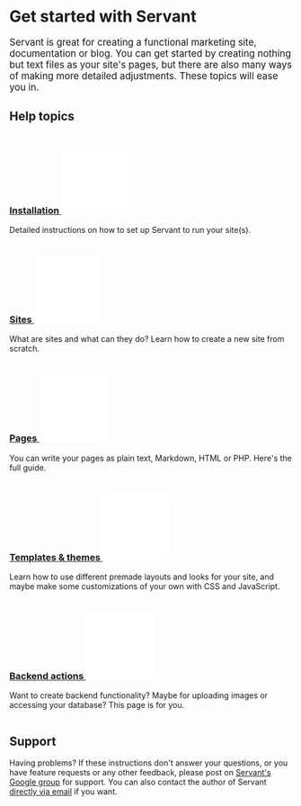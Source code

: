 
# Get started with Servant

<big>Servant is great for creating a functional marketing site, documentation or blog. You can get started by creating nothing but text files as your site's pages, but there are also many ways of making more detailed adjustments. These topics will ease you in.</big>



## Help topics

<div class="column four">
	<h3 class="close"><a href="installation">Installation <img src="more.png" alt="Read more" title="Read more"></a></h3>
	<p class="squeeze-top">Detailed instructions on how to set up Servant to run your site(s).</p>
</div><div class="column four">
	<h3 class="close"><a href="sites">Sites <img src="more.png" alt="Read more" title="Read more"></a></h3>
	<p class="squeeze-top">What are sites and what can they do? Learn how to create a new site from scratch.</p>
</div><div class="column four last">
	<h3 class="close"><a href="pages">Pages <img src="more.png" alt="Read more" title="Read more"></a></h3>
	<p class="squeeze-top">You can write your pages as plain text, Markdown, HTML or PHP. Here's the full guide.</p>
</div>
<div class="clear"></div>



<div class="column four">
	<h3 class="close"><a href="templates-and-themes">Templates &amp; themes <img src="more.png" alt="Read more" title="Read more"></a></h3>
	<p class="squeeze-top">Learn how to use different premade layouts and looks for your site, and maybe make some customizations of your own with CSS and JavaScript.</p>
</div><div class="column four">
	<h3 class="close"><a href="backend-actions">Backend actions <img src="more.png" alt="Read more" title="Read more"></a></h3>
	<p class="squeeze-top">Want to create backend functionality? Maybe for uploading images or accessing your database? This page is for you.</p>
</div>
<div class="clear"></div>



## Support

Having problems? If these instructions don't answer your questions, or you have feature requests or any other feedback, please post on <a href="https://groups.google.com/forum/?fromgroups#!forum/servantweb">Servant's Google group</a> for support. You can also contact the author of Servant <a href="mailto:eiskis@gmail.com">directly via email</a> if you want.

